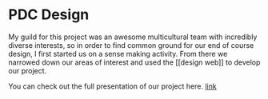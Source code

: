 # PDC Design

My guild for this project was an awesome multicultural team with incredibly diverse interests, so in order to find common ground for our end of course design, I first started us on a sense making activity. From there we narrowed down our areas of interest and used the [[design web]] to develop our project.

You can check out the full presentation of our project here. [link](https://docs.google.com/presentation/d/1hyBFg4kbEBK66gMBiPm9QKRZpb0GwzlLAty1F-zPIXs/edit?usp=sharing)